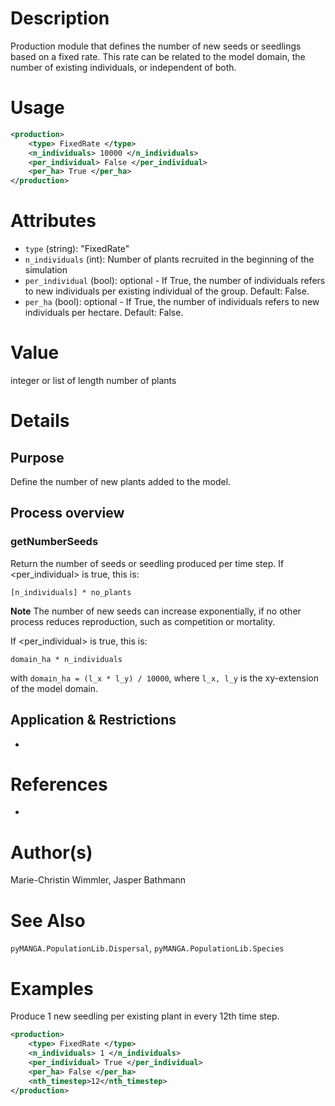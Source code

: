 # Description

Production module that defines the number of new seeds or seedlings based on a fixed rate.
This rate can be related to the model domain, the number of existing individuals, or independent of both.


# Usage

```xml
<production>
    <type> FixedRate </type>
    <n_individuals> 10000 </n_individuals>
    <per_individual> False </per_individual>
    <per_ha> True </per_ha>
</production>
```

# Attributes

- ``type`` (string): "FixedRate"
- ``n_individuals`` (int): Number of plants recruited in the beginning of the simulation
- ``per_individual`` (bool): optional - If True, the number of individuals refers to new individuals per existing individual of the group. Default: False.
- ``per_ha`` (bool): optional - If True, the number of individuals refers to new individuals per hectare. Default: False.

# Value

integer or list of length number of plants

# Details
## Purpose

Define the number of new plants added to the model.

## Process overview
### getNumberSeeds

Return the number of seeds or seedling produced per time step.
If <per_individual> is true, this is:

``[n_individuals] * no_plants``

**Note** The number of new seeds can increase exponentially, if no other process reduces reproduction, such as competition or mortality.

If <per_individual> is true, this is:

``
domain_ha * n_individuals
`` 

with ``domain_ha = (l_x * l_y) / 10000``,
where ``l_x, l_y`` is the xy-extension of the model domain.

## Application & Restrictions

-

# References

-

# Author(s)

Marie-Christin Wimmler, Jasper Bathmann


# See Also

``pyMANGA.PopulationLib.Dispersal``,
``pyMANGA.PopulationLib.Species``

# Examples

Produce 1 new seedling per existing plant in every 12th time step.

````xml
<production>
    <type> FixedRate </type>
    <n_individuals> 1 </n_individuals>
    <per_individual> True </per_individual>
    <per_ha> False </per_ha>
    <nth_timestep>12</nth_timestep>
</production>
````

